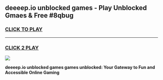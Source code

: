 
## deeeep.io unblocked games - Play Unblocked Gmaes & Free #8qbug
<h3>
<a href="https://news.freeplayer.one?title=deeeep.io_unblocked_games&ref=24F">CLICK TO PLAY</a></h3>
<hr>

<h3>
<a href="https://news.freeplayer.one?title=deeeep.io_unblocked_games&ref=24F">CLICK 2 PLAY</a>
  
</h3>

<a href="https://news.freeplayer.one?title=deeeep.io_unblocked_games&ref=24F/"><img src="https://clearcache.store/games.png"></a>


**deeeep.io unblocked games games unblocked: Your Gateway to Fun and Accessible Online Gaming**
